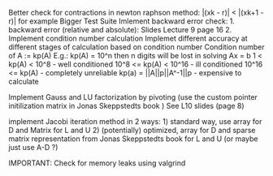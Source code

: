 Better check for contractions in newton raphson method: |(xk - r)| < |(xk+1 - r)| for example
Bigger Test Suite
Imlement backward error check:
    1. backward error (relative and absolute): Slides Lecture 9 page 16
    2.
Implement condition number calculation
Implemet different accuracy at different stages of calculation based on condition number
Condition number of A := kp(A)
E.g.: kp(A) = 10^n then n digits will be lost in solving Ax = b
1 < kp(A) < 10^8 - well conditioned
10^8 <= kp(A) < 10^16 - ill conditioned
10^16 <= kp(A)  - completely unreliable
kp(a) = ||A||p||A^-1||p - expensive to calculate

Implement Gauss and LU factorization by pivoting (use the custom pointer initilization matrix in Jonas Skeppstedts book )
    See L10 slides (page 8)

implement Jacobi iteration method in 2 ways:
    1) standard way, use array for D and Matrix for L and U
    2) (potentially) optimized, array for D and sparse matrix representation from Jonas Skeppstedts book for L and U (or maybe just use A-D ?)

IMPORTANT: Check for memory leaks using valgrind 